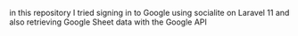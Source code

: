 in this repository I tried signing in to Google using socialite on Laravel 11 and also retrieving Google Sheet data with the Google API
